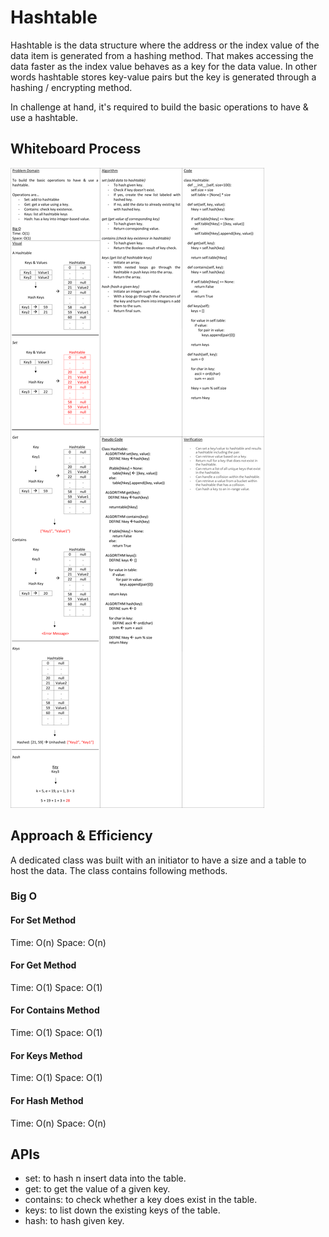 # Hashtable

Hashtable is the data structure where the address or the index value of the data item is generated from a hashing method. That makes accessing the data faster as the index value behaves as a key for the data value. In other words hashtable stores key-value pairs but the key is generated through a hashing / encrypting method.

In challenge at hand, it's required to build the basic operations to have & use a hashtable.

## Whiteboard Process

![WhiteBoard](./whiteboard.jpg)

## Approach & Efficiency

A dedicated class was built with an initiator to have a size and a table to host the data. The class contains following methods.

### Big O

#### For Set Method

Time: O(n)
Space: O(n)

#### For Get Method

Time: O(1)
Space: O(1)

#### For Contains Method

Time: O(1)
Space: O(1)

#### For Keys Method

Time: O(1)
Space: O(1)

#### For Hash Method

Time: O(n)
Space: O(n)

## APIs

- set: to hash n insert data into the table.
- get: to get the value of a given key.
- contains: to check whether a key does exist in the table.
- keys: to list down the existing keys of the table.
- hash: to hash given key.
